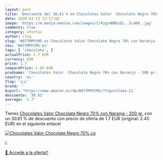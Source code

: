 ```yaml
---
layout: post
title: 'Descuento del 30.61 % en Chocolates Valor  Chocolate Negro 70% co'
date: 2020-03-13 13:17:02
image: 'https://m.media-amazon.com/images/I/41gcHBBbzEL._SL400_.jpg'
comments: true
category: ofertas
author: ring
slug: 'B077MPFCM5-es Chocolates Valor Chocolate Negro 70% con Naranja - 200 gr.'
sku: 'B077MPFCM5-es'
tags: [ 'chocolate', ]
actualPrice: 1.7 EUR
currency: EUR
price: 1.7
comparePrice: 2.45 EUR
prodname: 'Chocolates Valor  Chocolate Negro 70% con Naranja - 200 gr.'
country: 'es'
flag: '🇪🇸'
brand: ''
buyurl: 'https://www.amazon.es/dp/B077MPFCM5/?tag=tolees-21'
descuento: '30.61'
average: '1.7'
---
```


Tienes [Chocolates Valor  Chocolate Negro 70% con Naranja - 200 gr.](https://www.amazon.es/dp/B077MPFCM5/?tag=tolees-21) con un 30.61 % de descuento con precio de oferta de 1.7 EUR (original: 2.45 EUR) en el siguiente enlace!

[![Chocolates Valor  Chocolate Negro 70% co](https://m.media-amazon.com/images/I/41gcHBBbzEL._SL400_.jpg)](https://www.amazon.es/dp/B077MPFCM5/?tag=tolees-21)

ℹ️:


[🛒 Accede a la oferta!!](https://www.amazon.es/dp/B077MPFCM5/?tag=tolees-21)
